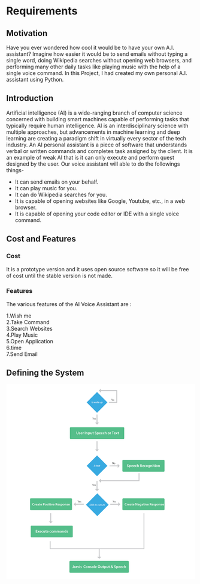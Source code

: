 # Requirements

## Motivation
Have you ever wondered how cool it would be to have your own A.I. assistant? Imagine how easier it would be to send emails without typing a single word, doing Wikipedia searches without opening web browsers, and performing many other daily tasks like playing music with the help of a single voice command. In this Project, I had created my own personal A.I. assistant using Python. 

## Introduction
Artificial intelligence (AI) is a wide-ranging branch of computer science concerned with building smart machines capable of performing tasks that typically require human intelligence. AI is an interdisciplinary science with multiple approaches, but advancements in machine learning and deep learning are creating a paradigm shift in virtually every sector of the tech industry. An AI personal assistant is a piece of software that understands verbal or written commands and completes task assigned by the client. It is an example of weak AI that is it can only execute and perform quest designed by the user. 
Our voice assistant will able to do the followings things-
* It can send emails on your behalf.
* It can play music for you.
* It can do Wikipedia searches for you.
* It is capable of opening websites like Google, Youtube, etc., in a web browser.
* It is capable of opening your code editor or IDE with a single voice command.

## Cost and Features

### Cost
It is a prototype version and it uses open source software so it will be free of cost until the stable version is not made.

### Features
The various features of the AI Voice Assistant are :

1.Wish me\
2.Take Command\
3.Search Websites\
4.Play Music\
5.Open Application\
6.time\
7.Send Email

## Defining the System

![](decision_model.png)







